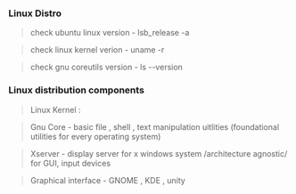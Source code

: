 ### Linux Distro
> check ubuntu linux version - lsb_release -a

> check linux kernel verion - uname -r

> check gnu coreutils version - ls --version

### Linux distribution components

> Linux Kernel : 

> Gnu Core - basic file , shell , text manipulation uitlities (foundational utilities for every operating system)

> Xserver - display server for x windows system /architecture agnostic/ for GUI, input devices

> Graphical interface - GNOME , KDE , unity
